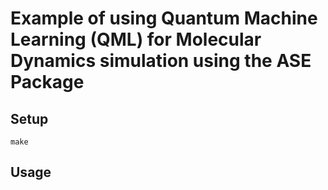 # Example of using Quantum Machine Learning (QML) for Molecular Dynamics simulation using the ASE Package

## Setup

    make

## Usage





